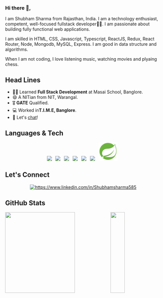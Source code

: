 ### Hi there :wave:, 

I am Shubham Sharma from Rajasthan, India. I am a technology enthusiast, competent, well-focused fullstack developer👨‍💻. I am passionate about building fully functional web applications.

I am skilled in HTML, CSS, Javascript, Typescript, ReactJS, Redux, React Router, Node, Mongodb, MySQL, Express. I am good in data structure and algorithms.

When I am not coding, I love listening music, watching movies and plyaing chess.


## Head Lines
- 🏳️‍🌈 Learned <b>Full Stack Development</b> at Masai School, Banglore. 
- 😄 A NITian from NIT, Warangal. 
- 🎖️ <b>GATE</b> Qualified. 
- 💻 Worked in<b>T.I.M.E, Banglore</b>. 
- 💬 Let's [chat](mailto:shubhamsharma585@gmail.com)!

## Languages & Tech

<p align='center'>
    <img height="60" src="https://www.flaticon.com/svg/static/icons/svg/1216/1216733.svg">&nbsp;&nbsp;
    <img height="60" src="https://www.flaticon.com/svg/static/icons/svg/732/732190.svg">&nbsp;&nbsp;
    <img height="60" src="https://www.flaticon.com/svg/static/icons/svg/541/541509.svg">&nbsp;&nbsp;
    <img height="60" src="https://www.flaticon.com/svg/static/icons/svg/919/919851.svg">&nbsp;&nbsp;
    <img height="60" src="https://miro.medium.com/max/2800/0*U2DmhXYumRyXH6X1.png">&nbsp;&nbsp;
    <img height="60" src="https://n7.nextpng.com/sticker-png/925/447/sticker-png-express-js-node-js-javascript-mongodb-node-js-text-trademark-logo-web-application.png">&nbsp;&nbsp;
    <img height="60" src="https://raw.githubusercontent.com/github/explore/80688e429a7d4ef2fca1e82350fe8e3517d3494d/topics/spring-boot/spring-boot.png">&nbsp;&nbsp;
</p>

## Let's Connect

<p align='center'>
   <a href="www.linkedin.com/in/shubhamsharma585" target="blank">
  <img align="center" src="https://raw.githubusercontent.com/rahuldkjain/github-profile-readme-generator/master/src/images/icons/Social/linked-in-alt.svg" alt="https://www.linkedin.com/in/Shubhamsharma585" height="30" width="40" /></a>
</p>


## GitHub Stats
<div>
  <img src="https://github-readme-stats.vercel.app/api?username=shubhamsharma585&show_icons=true&theme=radical" height="260px" width="66.75%"/> 
  <img src="https://github-readme-stats.vercel.app/api/top-langs/?username=shubhamsharma585&theme=tokyonight" height="260px" width="30.25%"/>
</div>
<!--
**soumitha18/soumitha18** is a ✨ _special_ ✨ repository because its `README.md` (this file) appears on your GitHub profile.

Here are some ideas to get you started:

- 🔭 I’m currently working on ...
- 🌱 I’m currently learning ...
- 👯 I’m looking to collaborate on ...
- 🤔 I’m looking for help with ...
- 💬 Ask me about ...
- 📫 How to reach me: ...
- 😄 Pronouns: ...
- ⚡ Fun fact: ...
-->
